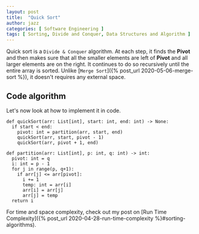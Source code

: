 ```yaml
---
layout: post
title:  "Quick Sort"
author: jazz
categories: [ Software Engineering ]
tags: [ Sorting, Divide and Conquer, Data Structures and Algorithm ]
---
```


Quick sort is a `Divide & Conquer` algorithm. At each step, it finds the **Pivot** and then makes sure that all the smaller elements are left of **Pivot** and all larger elements are on the right. It continues to do so recursively until the entire array is sorted. Unlike [`Merge Sort`]({% post_url 2020-05-06-merge-sort %}), it doesn't requires any external space.

<canvas id="quick-sort" class="code-aid"></canvas>

## Code algorithm

Let's now look at how to implement it in code.

```py3
def quickSort(arr: List[int], start: int, end: int) -> None:
  if start < end:
    pivot: int = partition(arr, start, end)
    quickSort(arr, start, pivot - 1)
    quickSort(arr, pivot + 1, end)

def partition(arr: List[int], p: int, q: int) -> int:
  pivot: int = q
  i: int = p - 1
  for j in range(p, q+1):
    if arr[j] <= arr[pivot]:
      i += 1
      temp: int = arr[i]
      arr[i] = arr[j]
      arr[j] = temp
  return i
```

For time and space complexity, check out my post on [Run Time Complexity]({% post_url 2020-04-28-run-time-complexity %}#sorting-algorithms).
